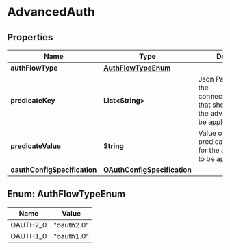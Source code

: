 

# AdvancedAuth


## Properties

| Name | Type | Description | Notes |
|------------ | ------------- | ------------- | -------------|
|**authFlowType** | [**AuthFlowTypeEnum**](#AuthFlowTypeEnum) |  |  [optional] |
|**predicateKey** | **List&lt;String&gt;** | Json Path to a field in the connectorSpecification that should exist for the advanced auth to be applicable. |  [optional] |
|**predicateValue** | **String** | Value of the predicate_key fields for the advanced auth to be applicable. |  [optional] |
|**oauthConfigSpecification** | [**OAuthConfigSpecification**](OAuthConfigSpecification.md) |  |  [optional] |



## Enum: AuthFlowTypeEnum

| Name | Value |
|---- | -----|
| OAUTH2_0 | &quot;oauth2.0&quot; |
| OAUTH1_0 | &quot;oauth1.0&quot; |



